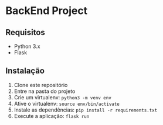 # BackEnd Project

## Requisitos
- Python 3.x
- Flask

## Instalação
1. Clone este repositório
2. Entre na pasta do projeto
3. Crie um virtualenv: `python3 -m venv env`
4. Ative o virtualenv: `source env/bin/activate`
5. Instale as dependências: `pip install -r requirements.txt`
6. Execute a aplicação: `flask run`